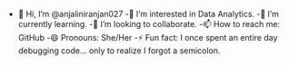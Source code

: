- 👋 Hi, I’m @anjaliniranjan027
-👀 I’m interested in Data Analytics.
-🌱 I’m currently learning.
-💞️ I’m looking to collaborate.
-📫 How to reach me: GitHub 
-😄 Pronouns: She/Her
-⚡ Fun fact: I once spent an entire day debugging code... only to realize I forgot a semicolon.

<!---
anjaliniranjan027/anjaliniranjan027 is a ✨ special ✨ repository because its `README.md` (this file) appears on your GitHub profile.
You can click the Preview link to take a look at your changes.
--->
